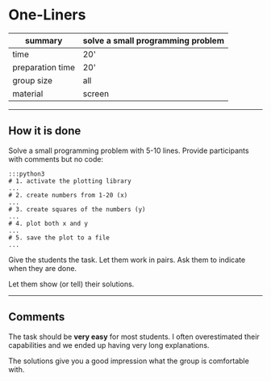 
# One-Liners

| summary | solve a small programming problem |
|---------|-----------------------------------|
| time  | 20'    |
| preparation time  | 20'    |
| group size | all |
| material | screen |

----

## How it is done

Solve a small programming problem with 5-10 lines. Provide participants with comments but no code:

    :::python3
    # 1. activate the plotting library
    ...
    # 2. create numbers from 1-20 (x)
    ...
    # 3. create squares of the numbers (y)
    ...
    # 4. plot both x and y
    ...
    # 5. save the plot to a file
    ...

Give the students the task.
Let them work in pairs.
Ask them to indicate when they are done.

Let them show (or tell) their solutions.

----

## Comments

The task should be **very easy** for most students.
I often overestimated their capabilities and we ended up having very long explanations.

The solutions give you a good impression what the group is comfortable with.
